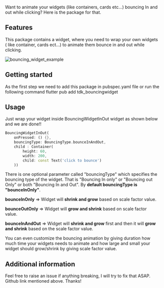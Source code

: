 
<!-- 
This README describes the package. If you publish this package to pub.dev,
this README's contents appear on the landing page for your package.

For information about how to write a good package README, see the guide for
[writing package pages](https://dart.dev/guides/libraries/writing-package-pages). 

For general information about developing packages, see the Dart guide for
[creating packages](https://dart.dev/guides/libraries/create-library-packages)
and the Flutter guide for
[developing packages and plugins](https://flutter.dev/developing-packages). 
-->

Want to animate your widgets (like containers, cards etc...) bouncing In and out while clicking? Here is the package for that.

## Features

This package contains a widget, where you need to wrap your own widgets ( like container, cards ect...) to animate them
bounce in and out while clicking.

![bouncing_widget_example](https://user-images.githubusercontent.com/97810531/193513787-d92512d4-a961-4325-b571-74788896fcee.gif)


## Getting started
As the first step we need to add this package in pubspec.yaml file or run the following command flutter pub add tdk_bouncingwidget 


## Usage
Just wrap your widget inside BouncingWidgetInOut widget as shown below and we are done!!

```dart
BouncingWidgetInOut(
    onPressed: () {},
    bouncingType: BouncingType.bounceInAndOut,
    child : Container(
        height: 60,
        width: 200,
        child: const Text('click to bounce')
    ))
```
There is one optional parameter called "bouncingType" which specifies the bouncing type of the widget. That is "Bouncing In only" or "Bouncing out Only" or both "Bouncing In and Out". By **default bouncingType is "bounceInOnly"**.

**bounceInOnly** => Widget will **shrink and grow** based on scale factor value.

**bounceOutOnly** => Widget will **grow and shrink** based on scale factor value.

**bounceInAndOut** => Widget will **shrink and grow** first and then it will **grow and shrink** based on the scale factor value.

You can even customize the bouncing animation by giving duration how much time your widgets needs to animate and
how large and small your widget should grow/shrink by giving scale factor value.

## Additional information

Feel free to raise an issue if anything breaking, I will try to fix that ASAP. Github link mentioned above. Thanks!

